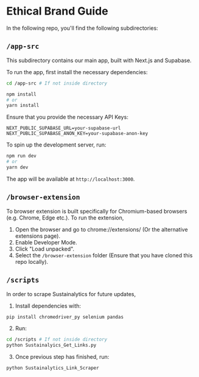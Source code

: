 # Ethical Brand Guide

In the following repo, you'll find the following subdirectories:

## `/app-src`
This subdirectory contains our main app, built with Next.js and Supabase. 

To run the app, first install the necessary dependencies:  

```sh
cd /app-src # If not inside directory

npm install
# or
yarn install
```

Ensure that you provide the necessary API Keys:
```env
NEXT_PUBLIC_SUPABASE_URL=your-supabase-url
NEXT_PUBLIC_SUPABASE_ANON_KEY=your-supabase-anon-key
```

To spin up the development server, run:
```sh
npm run dev
# or
yarn dev
```

The app will be available at `http://localhost:3000`.

## `/browser-extension`
To browser extension is built specifically for Chromium-based browsers (e.g. Chrome, Edge etc.). To run the extension, 

1. Open the browser and go to chrome://extensions/ (Or the alternative extensions page).
2. Enable Developer Mode.
3. Click "Load unpacked".
4. Select the `/browser-extension` folder (Ensure that you have cloned this repo locally).

## `/scripts`
In order to scrape Sustainalytics for future updates,

1. Install dependencies with:
```sh
pip install chromedriver_py selenium pandas
```
2. Run: 
```sh
cd /scripts # If not inside directory
python Sustainalyics_Get_Links.py
```
3. Once previous step has finished, run: 
```sh
python Sustainalytics_Link_Scraper
```
